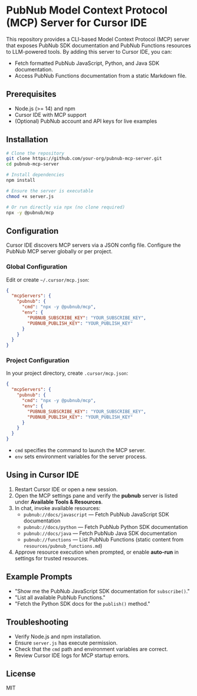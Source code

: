  # PubNub Model Context Protocol (MCP) Server for Cursor IDE

 This repository provides a CLI-based Model Context Protocol (MCP) server that exposes PubNub SDK documentation and PubNub Functions resources to LLM-powered tools. By adding this server to Cursor IDE, you can:
 - Fetch formatted PubNub JavaScript, Python, and Java SDK documentation.
 - Access PubNub Functions documentation from a static Markdown file.

 ## Prerequisites

 - Node.js (>= 14) and npm
 - Cursor IDE with MCP support
 - (Optional) PubNub account and API keys for live examples

 ## Installation

 ```bash
 # Clone the repository
 git clone https://github.com/your-org/pubnub-mcp-server.git
 cd pubnub-mcp-server

 # Install dependencies
 npm install

 # Ensure the server is executable
 chmod +x server.js

 # Or run directly via npx (no clone required)
 npx -y @pubnub/mcp
 ```

 ## Configuration

 Cursor IDE discovers MCP servers via a JSON config file. Configure the PubNub MCP server globally or per project.

 ### Global Configuration

 Edit or create `~/.cursor/mcp.json`:

 ```json
 {
   "mcpServers": {
     "pubnub": {
       "cmd": "npx -y @pubnub/mcp",
       "env": {
         "PUBNUB_SUBSCRIBE_KEY": "YOUR_SUBSCRIBE_KEY",
         "PUBNUB_PUBLISH_KEY": "YOUR_PUBLISH_KEY"
       }
     }
   }
 }
 ```

 ### Project Configuration

 In your project directory, create `.cursor/mcp.json`:

 ```json
 {
   "mcpServers": {
     "pubnub": {
       "cmd": "npx -y @pubnub/mcp",
       "env": {
         "PUBNUB_SUBSCRIBE_KEY": "YOUR_SUBSCRIBE_KEY",
         "PUBNUB_PUBLISH_KEY": "YOUR_PUBLISH_KEY"
       }
     }
   }
 }
 ```

 - `cmd` specifies the command to launch the MCP server.
 - `env` sets environment variables for the server process.

 ## Using in Cursor IDE

 1. Restart Cursor IDE or open a new session.
 2. Open the MCP settings pane and verify the **pubnub** server is listed under **Available Tools & Resources**.
 3. In chat, invoke available resources:
    - `pubnub://docs/javascript` — Fetch PubNub JavaScript SDK documentation
    - `pubnub://docs/python` — Fetch PubNub Python SDK documentation
    - `pubnub://docs/java` — Fetch PubNub Java SDK documentation
    - `pubnub://functions` — List PubNub Functions (static content from `resources/pubnub_functions.md`)
 4. Approve resource execution when prompted, or enable **auto-run** in settings for trusted resources.

 ## Example Prompts

 - "Show me the PubNub JavaScript SDK documentation for `subscribe()`."  
 - "List all available PubNub Functions."  
 - "Fetch the Python SDK docs for the `publish()` method."

 ## Troubleshooting

 - Verify Node.js and npm installation.
 - Ensure `server.js` has execute permission.
 - Check that the `cmd` path and environment variables are correct.
 - Review Cursor IDE logs for MCP startup errors.

 ## License

 MIT